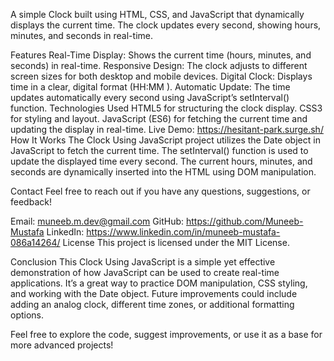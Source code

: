 A simple Clock built using HTML, CSS, and JavaScript that dynamically displays the current time. The clock updates every second, showing hours, minutes, and seconds in real-time.

Features
Real-Time Display: Shows the current time (hours, minutes, and seconds) in real-time.
Responsive Design: The clock adjusts to different screen sizes for both desktop and mobile devices.
Digital Clock: Displays time in a clear, digital format (HH:MM
).
Automatic Update: The time updates automatically every second using JavaScript’s setInterval() function.
Technologies Used
HTML5 for structuring the clock display.
CSS3 for styling and layout.
JavaScript (ES6) for fetching the current time and updating the display in real-time.
Live Demo:
https://hesitant-park.surge.sh/
How It Works
The Clock Using JavaScript project utilizes the Date object in JavaScript to fetch the current time. The setInterval() function is used to update the displayed time every second. The current hours, minutes, and seconds are dynamically inserted into the HTML using DOM manipulation.

Contact
Feel free to reach out if you have any questions, suggestions, or feedback!

Email: muneeb.m.dev@gmail.com
GitHub: https://github.com/Muneeb-Mustafa
LinkedIn: https://www.linkedin.com/in/muneeb-mustafa-086a14264/
License
This project is licensed under the MIT License.

Conclusion
This Clock Using JavaScript is a simple yet effective demonstration of how JavaScript can be used to create real-time applications. It’s a great way to practice DOM manipulation, CSS styling, and working with the Date object. Future improvements could include adding an analog clock, different time zones, or additional formatting options.

Feel free to explore the code, suggest improvements, or use it as a base for more advanced projects!
